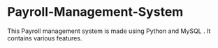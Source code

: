 # Payroll-Management-System
This Payroll management system is made using Python and MySQL . It contains various features.

